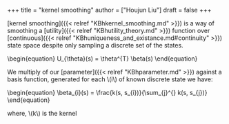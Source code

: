 +++
title = "kernel smoothing"
author = ["Houjun Liu"]
draft = false
+++

[kernel smoothing]({{< relref "KBhkernel_smoothing.md" >}}) is a way of smoothing a [utility]({{< relref "KBhutility_theory.md" >}}) function over [continuous]({{< relref "KBhuniqueness_and_existance.md#continuity" >}}) state space despite only sampling a discrete set of the states.

\begin{equation}
U\_{\theta}(s) = \theta^{T} \beta(s)
\end{equation}

We multiply of our [parameter]({{< relref "KBhparameter.md" >}}) against a basis function, generated for each \\(i\\) of known discrete state we have:

\begin{equation}
\beta\_{i}(s) = \frac{k(s, s\_{i})}{\sum\_{j}^{} k(s, s\_{j})}
\end{equation}

where, \\(k\\) is the kernel
